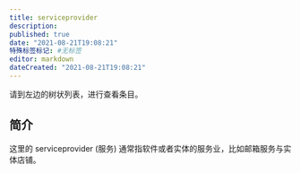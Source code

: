 ```yaml
---
title: serviceprovider
description:
published: true
date: "2021-08-21T19:08:21"
特殊标签标记: #无标签
editor: markdown
dateCreated: "2021-08-21T19:08:21"
---
```


请到左边的树状列表，进行查看条目。

## 简介

这里的 serviceprovider (服务) 通常指软件或者实体的服务业，比如邮箱服务与实体店铺。
